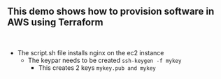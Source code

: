 <h2>This demo shows how to provision software in AWS using Terraform</h2>
<br>

- The script.sh file installs nginx on the ec2 instance
    - The keypar needs to be created 
        ```ssh-keygen -f mykey```
        - This creates 2 keys 
        ```mykey.pub and mykey```
